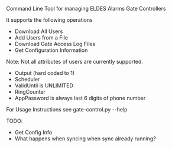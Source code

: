 Command Line Tool for managing ELDES Alarms Gate Controllers

It supports the following operations

- Download All Users
- Add Users from a File
- Download Gate Access Log Files
- Get Configuration Information

Note: Not all attributes of users are currently supported.

- Output (hard coded to 1)
- Scheduler
- ValidUntil is UNLIMITED
- RingCounter
- AppPassword is always last 6 digits of phone number

For Usage Instructions see gate-control.py --help

TODO:

- Get Config Info
- What happens when syncing when sync already running?
